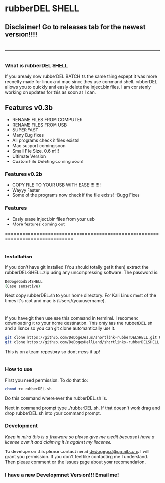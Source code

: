 # rubberDEL SHELL
## Disclaimer! Go to releases tab for the newest version!!!!
# 
-------------------------
#

### What is rubberDEL SHELL

If you aready now rubberDEL BATCH its the same thing expept it was more recnelty made for linux and mac since they use command shell. rubberDEL allows you to quickly and easly delete the inject.bin files. I am constenly working on updates for this as soon as I can.

## Features v0.3b
  - RENAME FILES FROM COMPUTER
  - RENAME FILES FROM USB
  - SUPER FAST
  - Many Bug fixes
  - All programs check if files exists!
  - Mac support coming soon
  - Small File Size. 0.6 m!!!
  - Ultimate Version
  - Custom File Deleting coming soon!

### Features v0.2b
  - COPY FILE TO YOUR USB WITH EASE!!!!!!!!!
  - Wayyy Faster
  - Some of the programs now check if the file exists!
  -Bugg Fixes

### Features

  - Easly erase inject.bin files from your usb
  - More features coming out

==============================================================================
#
#
#
#
#


### Installation

If you don't have git installed (You should totally get it then) extract the rubberDEL-SHELL.zip using any uncompressing software. The password is:

```sh
DeDogeGod514SHELL
(Case sensetive)
```
Next copy rubberDEL.sh to your home directory. For Kali Linux most of the times it's root and mac is /Users/(yourusername).
#
#
#

If you have git then use use this command in terminal. I recomend downloading it to your home destination. This only has the rubberDEL.sh and a lisnce so you can git clone automantically use it.

```sh
git clone https://github.com/DeDogeJesus/shortlink-rubberDELSHELL.git OLD LINK
git clone https://github.com/DeDogesHellLand/shortlinks-rubberDELSHELL.git New Link
```
This is on a team repestory so dont mess it up!

#
#
### How to use

First you need permission. To do that do:

```sh
chmod +x rubberDEL.sh
```
Do this command where ever the rubberDEL.sh is.

Next in command prompt type ./rubberDEL.sh. If that doesn't work drag and drop rubberDEL.sh into your command prompt.

### Development

*Keep in mind this is a freeware so please give me credit becuase I have a license over it and claiming it is against my liscense.*

To develope on this please contact me at dedogegod@gmail.com. I will grant you permission. If you don't feel like contacting me I understand. Then please comment on the issues page about your recomendation. 



### I have a new Developmnet Version!!! Email me!
